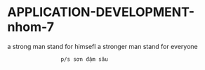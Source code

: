 # APPLICATION-DEVELOPMENT-nhom-7
a strong man stand for himsefl a stronger man stand for everyone 

                     p/s sơn đậm sâu
